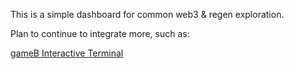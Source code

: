 This is a simple dashboard for common web3 & regen exploration.

Plan to continue to integrate more, such as:

[gameB Interactive Terminal](https://github.com/Innkeeping/gameB)
